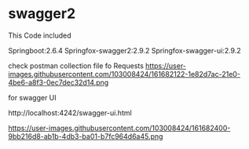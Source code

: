 # swagger2

This Code included

Springboot:2.6.4
Springfox-swagger2:2.9.2
Springfox-swagger-ui:2.9.2

check postman collection file fo Requests
https://user-images.githubusercontent.com/103008424/161682122-1e82d7ac-21e0-4be6-a8f3-0ec7dec32d14.png

for swagger UI

http://localhost:4242/swagger-ui.html


https://user-images.githubusercontent.com/103008424/161682400-9bb216d8-ab1b-4db3-ba01-b7fc964d6a45.png
